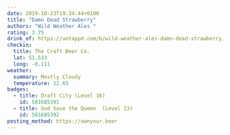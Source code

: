 ```yaml
---
date: 2019-10-23T19:34:44+0100
title: "Damn Dead Strawberry"
authors: "Wild Weather Ales "
rating: 3.75
drink_of: https://untappd.com/b/wild-weather-ales-damn-dead-strawberry/1817972
checkin:
  title: The Craft Beer Co.
  lat: 51.533
  long: -0.111
weather:
  summary: Mostly Cloudy
  temperature: 12.65
badges:
  - title: Draft City (Level 16)
    id: 581685391
  - title: God Save the Queen  (Level 23)
    id: 581685392
posting_method: https://ownyour.beer
---
```

